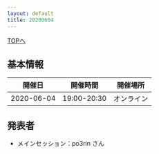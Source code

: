 ```yaml
---
layout: default
title: 20200604
---
```

[TOPへ](/group-tokyo/)

## 基本情報

|開催日|開催時間|開催場所|
|---|---|---|
|2020-06-04|19:00-20:30|オンライン|

## 発表者
- メインセッション：po3rin さん
